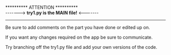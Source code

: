

********** ATTENTION **********  
-------> **try1.py is the MAIN file!** <-------  
********************************  
Be sure to add comments on the part you have done or edited up on.

If you want any changes required on the app be sure to communicate.

Try branching off the try1.py file and add your own versions of the code.
